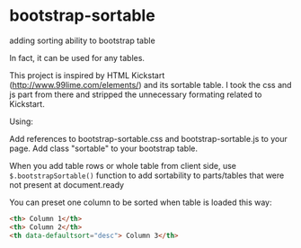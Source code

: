 bootstrap-sortable
==================

adding sorting ability to bootstrap table

In fact, it can be used for any tables.

This project is inspired by HTML Kickstart (http://www.99lime.com/elements/) and its sortable table. I took the css and js part from there and stripped the unnecessary formating related to Kickstart.

Using:

Add references to bootstrap-sortable.css and bootstrap-sortable.js to your page. Add class "sortable" to your bootstrap table.

When you add table rows or whole table from client side, use `$.bootstrapSortable()` function to add sortability to parts/tables that were not present at document.ready

You can preset one column to be sorted when table is loaded this way:
```html
<th> Column 1</th>
<th> Column 2</th>
<th data-defaultsort="desc"> Column 3</th>
```
